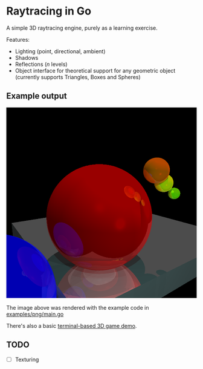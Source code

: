 # Raytracing in Go

A simple 3D raytracing engine, purely as a learning exercise.

Features:

- Lighting (point, directional, ambient)
- Shadows
- Reflections (*n* levels)
- Object interface for theoretical support for any geometric object (currently supports Triangles, Boxes and Spheres)

## Example output

![](demo.png)

The image above was rendered with the example code in [examples/png/main.go](examples/png/main.go)

There's also a basic [terminal-based 3D game demo](examples/game/main.go).

## TODO

- [ ] Texturing


